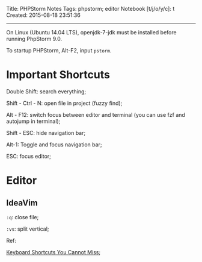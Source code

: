Title: PHPStorm Notes
Tags: phpstorm; editor
Notebook [t/j/o/y/c]: t
Created: 2015-08-18 23:51:36

------

On Linux (Ubuntu 14.04 LTS), openjdk-7-jdk must be installed before running PhpStorm 9.0.

To startup PHPStorm, Alt-F2, input `pstorm`.

# Important Shortcuts

Double Shift: search everything;

Shift - Ctrl - N: open file in project (fuzzy find);

Alt - F12: switch focus between editor and terminal (you can use fzf and autojump in terminal);

Shift - ESC: hide navigation bar;

Alt-1: Toggle and focus navigation bar;

ESC: focus editor;

# Editor

## IdeaVim

`:q`: close file;

`:vs`: split vertical;

Ref:

[Keyboard Shortcuts You Cannot Miss](https://www.jetbrains.com/phpstorm/help/keyboard-shortcuts-you-cannot-miss.html);
